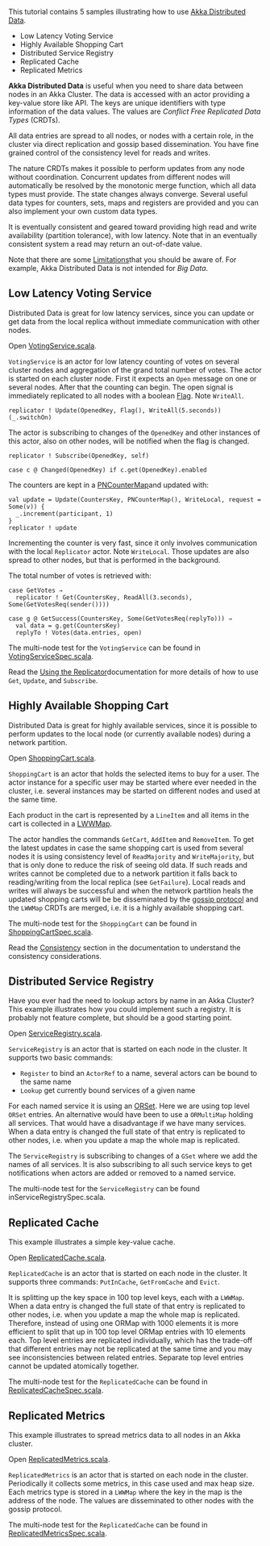 This tutorial contains 5 samples illustrating how to use [Akka Distributed Data](http://doc.akka.io/docs/akka/2.6/scala/distributed-data.html).

- Low Latency Voting Service
- Highly Available Shopping Cart
- Distributed Service Registry
- Replicated Cache
- Replicated Metrics

**Akka Distributed Data** is useful when you need to share data between nodes in an Akka Cluster. The data is accessed with an actor providing a key-value store like API. The keys are unique identifiers with type information of the data values. The values are _Conflict Free Replicated Data Types_ (CRDTs).

All data entries are spread to all nodes, or nodes with a certain role, in the cluster via direct replication and gossip based dissemination. You have fine grained control of the consistency level for reads and writes.

The nature CRDTs makes it possible to perform updates from any node without coordination. Concurrent updates from different nodes will automatically be resolved by the monotonic merge function, which all data types must provide. The state changes always converge. Several useful data types for counters, sets, maps and registers are provided and you can also implement your own custom data types.

It is eventually consistent and geared toward providing high read and write availability (partition tolerance), with low latency. Note that in an eventually consistent system a read may return an out-of-date value.

Note that there are some [Limitations](http://doc.akka.io/docs/akka/2.6/scala/distributed-data.html#Limitations)that you should be aware of. For example, Akka Distributed Data is not intended for _Big Data_.

## Low Latency Voting Service

Distributed Data is great for low latency services, since you can update or get data from the local replica without immediate communication with other nodes.

Open [VotingService.scala](src/main/scala/sample/distributeddata/VotingService.scala).

`VotingService` is an actor for low latency counting of votes on several cluster nodes and aggregation of the grand total number of votes. The actor is started on each cluster node. First it expects an `Open` message on one or several nodes. After that the counting can begin. The open signal is immediately replicated to all nodes with a boolean [Flag](http://doc.akka.io/docs/akka/2.6/scala/distributed-data.html#Flags_and_Registers). Note `WriteAll`.

    replicator ! Update(OpenedKey, Flag(), WriteAll(5.seconds))(_.switchOn)

The actor is subscribing to changes of the `OpenedKey` and other instances of this actor, also on other nodes, will be notified when the flag is changed.

    replicator ! Subscribe(OpenedKey, self)

    case c @ Changed(OpenedKey) if c.get(OpenedKey).enabled

The counters are kept in a [PNCounterMap](http://doc.akka.io/docs/akka/2.6/scala/distributed-data.html#Counters)and updated with:

    val update = Update(CountersKey, PNCounterMap(), WriteLocal, request = Some(v)) {
      _.increment(participant, 1)
    }
    replicator ! update

Incrementing the counter is very fast, since it only involves communication with the local `Replicator` actor. Note `WriteLocal`. Those updates are also spread to other nodes, but that is performed in the background.

The total number of votes is retrieved with:

    case GetVotes ⇒
      replicator ! Get(CountersKey, ReadAll(3.seconds), Some(GetVotesReq(sender())))
    
    case g @ GetSuccess(CountersKey, Some(GetVotesReq(replyTo))) ⇒
      val data = g.get(CountersKey)
      replyTo ! Votes(data.entries, open)

The multi-node test for the `VotingService` can be found in [VotingServiceSpec.scala](src/multi-jvm/scala/sample/distributeddata/VotingServiceSpec.scala).

Read the [Using the Replicator](http://doc.akka.io/docs/akka/2.6/scala/distributed-data.html#Using_the_Replicator)documentation for more details of how to use `Get`, `Update`, and `Subscribe`.

## Highly Available Shopping Cart

Distributed Data is great for highly available services, since it is possible to perform updates to the local node (or currently available nodes) during a network partition.

Open [ShoppingCart.scala](src/main/scala/sample/distributeddata/ShoppingCart.scala).

`ShoppingCart` is an actor that holds the selected items to buy for a user. The actor instance for a specific user may be started where ever needed in the cluster, i.e. several instances may be started on different nodes and used at the same time.

Each product in the cart is represented by a `LineItem` and all items in the cart is collected in a [LWWMap](http://doc.akka.io/docs/akka/2.6/scala/distributed-data.html#Maps).

The actor handles the commands `GetCart`, `AddItem` and `RemoveItem`. To get the latest updates in case the same shopping cart is used from several nodes it is using consistency level of `ReadMajority` and `WriteMajority`, but that is only done to reduce the risk of seeing old data. If such reads and writes cannot be completed due to a network partition it falls back to reading/writing from the local replica (see `GetFailure`). Local reads and writes will always be successful and when the network partition heals the updated shopping carts will be be disseminated by the [gossip protocol](https://en.wikipedia.org/wiki/Gossip_protocol) and the `LWWMap` CRDTs are merged, i.e. it is a highly available shopping cart.

The multi-node test for the `ShoppingCart` can be found in [ShoppingCartSpec.scala](src/multi-jvm/scala/sample/distributeddata/ShoppingCartSpec.scala).

Read the [Consistency](http://doc.akka.io/docs/akka/2.6/scala/distributed-data.html#Consistency) section in the documentation to understand the consistency considerations.

## Distributed Service Registry

Have you ever had the need to lookup actors by name in an Akka Cluster? This example illustrates how you could implement such a registry. It is probably not feature complete, but should be a good starting point.

Open [ServiceRegistry.scala](src/main/scala/sample/distributeddata/ServiceRegistry.scala).

`ServiceRegistry` is an actor that is started on each node in the cluster. It supports two basic commands:

- `Register` to bind an `ActorRef` to a name, several actors can be bound to the same name
- `Lookup` get currently bound services of a given name

For each named service it is using an [ORSet](http://doc.akka.io/docs/akka/2.6/scala/distributed-data.html#Sets). Here we are using top level `ORSet` entries. An alternative would have been to use a `ORMultiMap` holding all services. That would have a disadvantage if we have many services. When a data entry is changed the full state of that entry is replicated to other nodes, i.e. when you update a map the whole map is replicated.

The `ServiceRegistry` is subscribing to changes of a `GSet` where we add the names of all services. It is also subscribing to all such service keys to get notifications when actors are added or removed to a named service.

The multi-node test for the `ServiceRegistry` can be found inServiceRegistrySpec.scala.

## Replicated Cache

This example illustrates a simple key-value cache.

Open [ReplicatedCache.scala](src/main/scala/sample/distributeddata/ReplicatedCache.scala).

`ReplicatedCache` is an actor that is started on each node in the cluster. It supports three commands: `PutInCache`, `GetFromCache` and `Evict`.

It is splitting up the key space in 100 top level keys, each with a `LWWMap`. When a data entry is changed the full state of that entry is replicated to other nodes, i.e. when you update a map the whole map is replicated. Therefore, instead of using one ORMap with 1000 elements it is more efficient to split that up in 100 top level ORMap entries with 10 elements each. Top level entries are replicated individually, which has the trade-off that different entries may not be replicated at the same time and you may see inconsistencies between related entries. Separate top level entries cannot be updated atomically together.

The multi-node test for the `ReplicatedCache` can be found in [ReplicatedCacheSpec.scala](src/multi-jvm/scala/sample/distributeddata/ReplicatedCacheSpec.scala).

## Replicated Metrics

This example illustrates to spread metrics data to all nodes in an Akka cluster.

Open [ReplicatedMetrics.scala](src/main/scala/sample/distributeddata/ReplicatedMetrics.scala).

`ReplicatedMetrics` is an actor that is started on each node in the cluster. Periodically it collects some metrics, in this case used and max heap size. Each metrics type is stored in a `LWWMap` where the key in the map is the address of the node. The values are disseminated to other nodes with the gossip protocol.

The multi-node test for the `ReplicatedCache` can be found in [ReplicatedMetricsSpec.scala](src/multi-jvm/scala/sample/distributeddata/ReplicatedMetricsSpec.scala).

